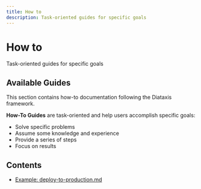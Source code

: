 ```yaml
---
title: How to
description: Task-oriented guides for specific goals
---
```


# How to

Task-oriented guides for specific goals

## Available Guides

This section contains how-to documentation following the Diataxis framework.


**How-To Guides** are task-oriented and help users accomplish specific goals:
- Solve specific problems
- Assume some knowledge and experience
- Provide a series of steps
- Focus on results

## Contents

- [Example: deploy-to-production.md](./deploy-to-production.md)
